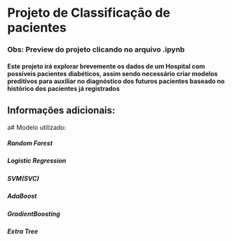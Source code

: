 # Projeto de Classificação de pacientes
### Obs: Preview do projeto clicando no arquivo .ipynb


#### Este projeto irá explorar brevemente os dados de um Hospital com possíveis pacientes diabéticos, assim sendo necessário criar modelos preditivos para auxiliar no diagnóstico dos futuros pacientes baseado no histórico dos pacientes já registrados

## Informações adicionais:
a# Modelo utilizado: 
##### Random Forest
##### Logistic Regression
##### SVM(SVC)
##### AdaBoost
##### GradientBoosting
##### Extra Tree

